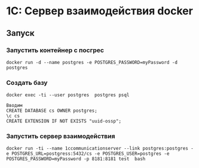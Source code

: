 # 1С: Сервер взаимодействия docker 


## Запуск

### Запустить контейнер с посгрес
```
docker run -d --name postgres -e POSTGRES_PASSWORD=myPassword -d postgres
```
### Создать базу
```
docker exec -ti --user postgres  postgres psql

Вводим
CREATE DATABASE cs OWNER postgres;
\c cs
CREATE EXTENSION IF NOT EXISTS "uuid-ossp";
```

### Запустить сервер взаимодействия

```
docker run -ti --name 1ccommunicationserver --link postgres:postgres -e POSTGRES_URL=postgress:5432/cs -e POSTGRES_USER=postgres -e POSTGRES_PASSWORD=myPassword -p 8181:8181 test  bash



```


